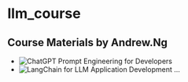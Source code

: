 # llm_course

## Course Materials by Andrew.Ng

* ![ChatGPT Prompt Engineering for Developers](./Prompt/)
* ![LangChain for LLM Application Development](./LangChain-for-LLM-Application-Development/)
...
